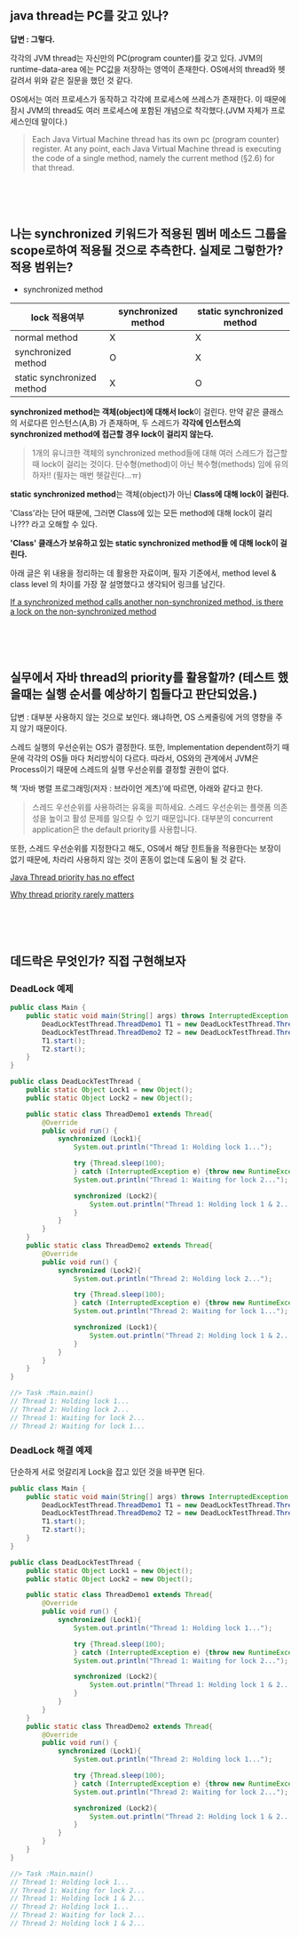 ## java thread는 PC를 갖고 있나?
**답변 : 그렇다.** 

각각의 JVM thread는 자신만의 PC(program counter)를 갖고 있다. JVM의 runtime-data-area 에는 PC값을 저장하는 영역이 존재한다. OS에서의 thread와 헷갈려서 위와 같은 질문을 했던 것 같다.

OS에서는 여러 프로세스가 동작하고 각각에 프로세스에 쓰레스가 존재한다. 이 때문에 잠시 JVM의 thread도 여러 프로세스에 포함된 개념으로 착각했다.(JVM 자체가 프로세스인데 말이다.)

> Each Java Virtual Machine thread has its own pc (program counter) register. At any point, each Java Virtual Machine thread is executing the code of a single method, namely the current method (§2.6) for that thread.
>

<br><br><br>

## 나는 synchronized 키워드가 적용된 멤버 메소드 그룹을 scope로하여 적용될 것으로 추측한다. 실제로 그렇한가? 적용 범위는?
- synchronized method

| lock 적용여부 | synchronized method | static synchronized method |
| --- | --- | --- |
| normal method | X | X |
| synchronized method | O | X |
| static synchronized method | X | O |

**synchronized method는 객체(object)에 대해서 lock**이 걸린다. 만약 같은 클래스의 서로다른 인스턴스(A,B) 가 존재하며, 두 스레드가 **각각에 인스턴스의 synchronized method에 접근할 경우 lock이 걸리지 않는다.**

> 1개의 유니크한 객체의 synchronized method들에 대해 여러 스레드가 접근할 때 lock이 걸리는 것이다. 단수형(method)이 아닌 복수형(methods) 임에 유의하자!! (필자는 매번 헷갈린다...ㅠ)
> 

**static synchronized method**는 객체(object)가 아닌 **Class에 대해 lock이 걸린다.**

'Class'라는 단어 때문에, 그러면 Class에 있는 모든 method에 대해 lock이 걸리나??? 라고 오해할 수 있다.

**'Class' 클래스가 보유하고 있는 static synchronized method들 에 대해 lock이 걸린다.**

아래 글은 위 내용을 정리하는 데 활용한 자료이며, 필자 기준에서, method level & class level 의 차이를 가장 잘 설명했다고 생각되어 링크를 남긴다.

[If a synchronized method calls another non-synchronized method, is there a lock on the non-synchronized method](https://stackoverflow.com/questions/9525882/if-a-synchronized-method-calls-another-non-synchronized-method-is-there-a-lock)



<br><br><br>

## 실무에서 자바 thread의 priority를 활용할까? (테스트 했을때는 실행 순서를 예상하기 힘들다고 판단되었음.)
답변 : 대부분 사용하지 않는 것으로 보인다. 왜냐하면, OS 스케줄링에 거의 영향을 주지 않기 때문이다.

스레드 실행의 우선순위는 OS가 결정한다. 또한, Implementation dependent하기 때문에 각각의 OS들 마다 처리방식이 다르다. 따라서, OS와의 관계에서 JVM은 Process이기 때문에 스레드의 실행 우선순위를 결정할 권한이 없다.

책 ‘자바 병렬 프로그래밍(저자 : 브라이언 게츠)’에 따르면, 아래와 같다고 한다.

> 스레드 우선순위를 사용하려는 유혹을 피하세요. 스레드 우선순위는 플랫폼 의존성을 높이고 활성 문제를 일으킬 수 있기 때문입니다. 대부분의 concurrent application은 the default priority를 사용합니다.
> 

또한, 스레드 우선순위를 지정한다고 해도, OS에서 해당 힌트들을 적용한다는 보장이 없기 때문에, 차라리 사용하지 않는 것이 혼동이 없는데 도움이 될 것 같다.

[Java Thread priority has no effect](https://stackoverflow.com/questions/12038592/java-thread-priority-has-no-effect)

[Why thread priority rarely matters](https://blog.vanillajava.blog/2011/09/why-thread-priority-rarely-matters.html#!/2011/09/why-thread-priority-rarely-matters.html)


<br><br><br>

## 데드락은 무엇인가? 직접 구현해보자
### DeadLock 예제

```java
public class Main {
    public static void main(String[] args) throws InterruptedException {
        DeadLockTestThread.ThreadDemo1 T1 = new DeadLockTestThread.ThreadDemo1();
        DeadLockTestThread.ThreadDemo2 T2 = new DeadLockTestThread.ThreadDemo2();
        T1.start();
        T2.start();
    }
}

public class DeadLockTestThread {
    public static Object Lock1 = new Object();
    public static Object Lock2 = new Object();

    public static class ThreadDemo1 extends Thread{
        @Override
        public void run() {
            synchronized (Lock1){
                System.out.println("Thread 1: Holding lock 1...");

                try {Thread.sleep(100);
                } catch (InterruptedException e) {throw new RuntimeException(e);}
                System.out.println("Thread 1: Waiting for lock 2...");

                synchronized (Lock2){
                    System.out.println("Thread 1: Holding lock 1 & 2...");
                }
            }
        }
    }
    public static class ThreadDemo2 extends Thread{
        @Override
        public void run() {
            synchronized (Lock2){
                System.out.println("Thread 2: Holding lock 2...");

                try {Thread.sleep(100);
                } catch (InterruptedException e) {throw new RuntimeException(e);}
                System.out.println("Thread 2: Waiting for lock 1...");

                synchronized (Lock1){
                    System.out.println("Thread 2: Holding lock 1 & 2...");
                }
            }
        }
    }
}

//> Task :Main.main()
// Thread 1: Holding lock 1...
// Thread 2: Holding lock 2...
// Thread 1: Waiting for lock 2...
// Thread 2: Waiting for lock 1...
```

### DeadLock 해결 예제

단순하게 서로 엇갈리게 Lock을 잡고 있던 것을 바꾸면 된다.

```java
public class Main {
    public static void main(String[] args) throws InterruptedException {
        DeadLockTestThread.ThreadDemo1 T1 = new DeadLockTestThread.ThreadDemo1();
        DeadLockTestThread.ThreadDemo2 T2 = new DeadLockTestThread.ThreadDemo2();
        T1.start();
        T2.start();
    }
}

public class DeadLockTestThread {
    public static Object Lock1 = new Object();
    public static Object Lock2 = new Object();

    public static class ThreadDemo1 extends Thread{
        @Override
        public void run() {
            synchronized (Lock1){
                System.out.println("Thread 1: Holding lock 1...");

                try {Thread.sleep(100);
                } catch (InterruptedException e) {throw new RuntimeException(e);}
                System.out.println("Thread 1: Waiting for lock 2...");

                synchronized (Lock2){
                    System.out.println("Thread 1: Holding lock 1 & 2...");
                }
            }
        }
    }
    public static class ThreadDemo2 extends Thread{
        @Override
        public void run() {
            synchronized (Lock1){
                System.out.println("Thread 2: Holding lock 1...");

                try {Thread.sleep(100);
                } catch (InterruptedException e) {throw new RuntimeException(e);}
                System.out.println("Thread 2: Waiting for lock 2...");

                synchronized (Lock2){
                    System.out.println("Thread 2: Holding lock 1 & 2...");
                }
            }
        }
    }
}

//> Task :Main.main()
// Thread 1: Holding lock 1...
// Thread 1: Waiting for lock 2...
// Thread 1: Holding lock 1 & 2...
// Thread 2: Holding lock 1...
// Thread 2: Waiting for lock 2...
// Thread 2: Holding lock 1 & 2...
```



